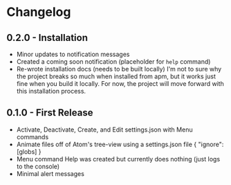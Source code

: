 # Changelog

## 0.2.0 - Installation
* Minor updates to notification messages
* Created a coming soon notification (placeholder for `help` command)
* Re-wrote installation docs (needs to be built locally) I'm not to sure why the project breaks so much when installed from apm, but it works just fine when you build it locally. For now, the project will move forward with this installation process.

## 0.1.0 - First Release
* Activate, Deactivate, Create, and Edit settings.json with Menu commands
* Animate files off of Atom's tree-view using a settings.json file { "ignore": [globs] }
* Menu command Help was created but currently does nothing (just logs to the console)
* Minimal alert messages
